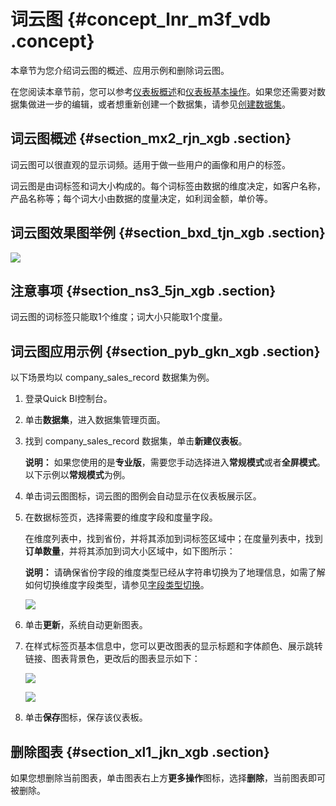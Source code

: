 # 词云图 {#concept_lnr_m3f_vdb .concept}

本章节为您介绍词云图的概述、应用示例和删除词云图。

在您阅读本章节前，您可以参考[仪表板概述](intl.zh-CN/用户指南/仪表板制作/仪表板概述.md#)和[仪表板基本操作](intl.zh-CN/用户指南/仪表板制作/仪表板基本操作/仪表板基本操作概述.md#)。如果您还需要对数据集做进一步的编辑，或者想重新创建一个数据集，请参见[创建数据集](intl.zh-CN/用户指南/数据建模/管理数据集/创建数据集.md#)。

## 词云图概述 {#section_mx2_rjn_xgb .section}

词云图可以很直观的显示词频。适用于做一些用户的画像和用户的标签。

词云图是由词标签和词大小构成的。每个词标签由数据的维度决定，如客户名称，产品名称等；每个词大小由数据的度量决定，如利润金额，单价等。

## 词云图效果图举例 {#section_bxd_tjn_xgb .section}

![](http://static-aliyun-doc.oss-cn-hangzhou.aliyuncs.com/assets/img/9140/156404668139658_zh-CN.png)

## 注意事项 {#section_ns3_5jn_xgb .section}

词云图的词标签只能取1个维度；词大小只能取1个度量。

## 词云图应用示例 {#section_pyb_gkn_xgb .section}

以下场景均以 company\_sales\_record 数据集为例。

1.  登录Quick BI控制台。
2.  单击**数据集**，进入数据集管理页面。
3.  找到 company\_sales\_record 数据集，单击**新建仪表板**。

    **说明：** 如果您使用的是**专业版**，需要您手动选择进入**常规模式**或者**全屏模式**。以下示例以**常规模式**为例。

4.  单击词云图图标，词云图的图例会自动显示在仪表板展示区。
5.  在数据标签页，选择需要的维度字段和度量字段。

    在维度列表中，找到省份，并将其添加到词标签区域中；在度量列表中，找到**订单数量**，并将其添加到词大小区域中，如下图所示：

    **说明：** 请确保省份字段的维度类型已经从字符串切换为了地理信息，如需了解如何切换维度字段类型，请参见[字段类型切换](intl.zh-CN/用户指南/数据建模/管理数据集/字段类型切换.md#)。

    ![](http://static-aliyun-doc.oss-cn-hangzhou.aliyuncs.com/assets/img/9140/15640466811819_zh-CN.png)

6.  单击**更新**，系统自动更新图表。
7.  在样式标签页基本信息中，您可以更改图表的显示标题和字体颜色、展示跳转链接、图表背景色，更改后的图表显示如下：

    ![](http://static-aliyun-doc.oss-cn-hangzhou.aliyuncs.com/assets/img/9140/15640466811820_zh-CN.png)

    ![](http://static-aliyun-doc.oss-cn-hangzhou.aliyuncs.com/assets/img/9140/15640466821821_zh-CN.png)

8.  单击**保存**图标，保存该仪表板。

## 删除图表 {#section_xl1_jkn_xgb .section}

如果您想删除当前图表，单击图表右上方**更多操作**图标，选择**删除**，当前图表即可被删除。

